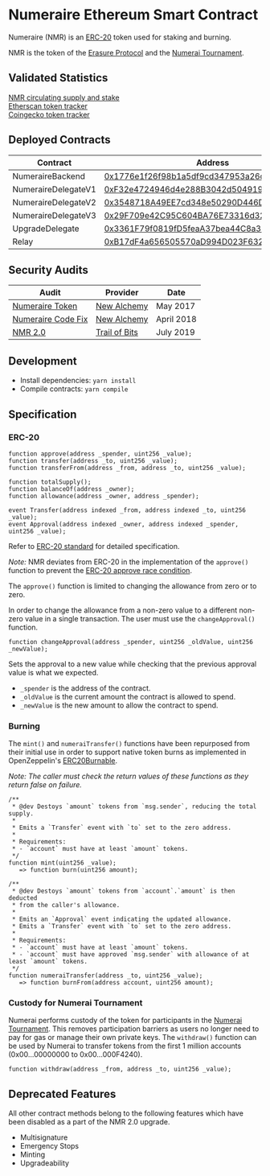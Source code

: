 # Numeraire Ethereum Smart Contract

Numeraire (NMR) is an [ERC-20](https://eips.ethereum.org/EIPS/eip-20) token used for staking and burning.

NMR is the token of the [Erasure Protocol](https://erasure.xxx/) and the [Numerai Tournament](https://numer.ai).

## Validated Statistics

[NMR circulating supply and stake](https://numer.ai/nmr)  
[Etherscan token tracker](https://etherscan.io/token/0x1776e1f26f98b1a5df9cd347953a26dd3cb46671)  
[Coingecko token tracker](https://www.coingecko.com/en/coins/numeraire)  

## Deployed Contracts

| Contract | Address |
| -------- | -------- |
| NumeraireBackend | [0x1776e1f26f98b1a5df9cd347953a26dd3cb46671](https://etherscan.io/address/0x1776e1f26f98b1a5df9cd347953a26dd3cb46671) |
| NumeraireDelegateV1 | [0xF32e4724946d4e288B3042d504919CE68C4Fda9c](https://etherscan.io/address/0xF32e4724946d4e288B3042d504919CE68C4Fda9c) |
| NumeraireDelegateV2 | [0x3548718A49EE7cd348e50290D446D9F1A1f9C59E](https://etherscan.io/address/0x3548718A49EE7cd348e50290D446D9F1A1f9C59E) |
| NumeraireDelegateV3 | [0x29F709e42C95C604BA76E73316d325077f8eB7b2](https://etherscan.io/address/0x29F709e42C95C604BA76E73316d325077f8eB7b2) |
| UpgradeDelegate | [0x3361F79f0819fD5feaA37bea44C8a33d98b2A1cd](https://etherscan.io/address/0x3361F79f0819fD5feaA37bea44C8a33d98b2A1cd) |
| Relay | [0xB17dF4a656505570aD994D023F632D48De04eDF2](https://etherscan.io/address/0xB17dF4a656505570aD994D023F632D48De04eDF2) |


## Security Audits

| Audit | Provider | Date |
| -------- | -------- | -------- |
| [Numeraire Token](./audits/security_audit.pdf) | [New Alchemy](https://newalchemy.io/) | May 2017 |
| [Numeraire Code Fix](./audits/2018_upgrade_audit.pdf) | [New Alchemy](https://newalchemy.io/) | April 2018 |
| [NMR 2.0](./audits/NMR2_audit.pdf) | [Trail of Bits](https://www.trailofbits.com/) | July 2019 |

## Development

- Install dependencies: `yarn install`
- Compile contracts: `yarn compile`

## Specification

### ERC-20

```
function approve(address _spender, uint256 _value);
function transfer(address _to, uint256 _value);
function transferFrom(address _from, address _to, uint256 _value);

function totalSupply();
function balanceOf(address _owner);
function allowance(address _owner, address _spender);

event Transfer(address indexed _from, address indexed _to, uint256 _value);
event Approval(address indexed _owner, address indexed _spender, uint256 _value);
```

Refer to [ERC-20 standard](https://eips.ethereum.org/EIPS/eip-20) for detailed specification.

*Note:* NMR deviates from ERC-20 in the implementation of the `approve()` function to prevent the [ERC-20 approve race condition](https://docs.google.com/document/d/1YLPtQxZu1UAvO9cZ1O2RPXBbT0mooh4DYKjA_jp-RLM).

The `approve()` function is limited to changing the allowance from zero or to zero.

In order to change the allowance from a non-zero value to a different non-zero value in a single transaction. The user must use the `changeApproval()` function.

```
function changeApproval(address _spender, uint256 _oldValue, uint256 _newValue);
```

Sets the approval to a new value while checking that the previous approval
value is what we expected.

- `_spender` is the address of the contract.
- `_oldValue` is the current amount the contract is allowed to spend.
- `_newValue` is the new amount to allow the contract to spend.

### Burning

The `mint()` and `numeraiTransfer()` functions have been repurposed from their initial use in order to support native token burns as implemented in OpenZeppelin's [ERC20Burnable](https://github.com/OpenZeppelin/openzeppelin-solidity/blob/master/contracts/token/ERC20/ERC20Burnable.sol).

*Note: The caller must check the return values of these functions as they return false on failure.*

```
/**
 * @dev Destoys `amount` tokens from `msg.sender`, reducing the total supply.
 *
 * Emits a `Transfer` event with `to` set to the zero address.
 *
 * Requirements:
 * - `account` must have at least `amount` tokens.
 */
function mint(uint256 _value);
   => function burn(uint256 amount);

/**
 * @dev Destoys `amount` tokens from `account`.`amount` is then deducted
 * from the caller's allowance.
 *
 * Emits an `Approval` event indicating the updated allowance.
 * Emits a `Transfer` event with `to` set to the zero address.
 *
 * Requirements:
 * - `account` must have at least `amount` tokens.
 * - `account` must have approved `msg.sender` with allowance of at least `amount` tokens.
 */
function numeraiTransfer(address _to, uint256 _value);
   => function burnFrom(address account, uint256 amount);
```

### Custody for Numerai Tournament

Numerai performs custody of the token for participants in the [Numerai Tournament](https://numer.ai). This removes participation barriers as users no longer need to pay for gas or manage their own private keys. The `withdraw()` function can be used by Numerai to transfer tokens from the first 1 million accounts (0x00...00000000 to 0x00...000F4240).

```
function withdraw(address _from, address _to, uint256 _value);
```

## Deprecated Features

All other contract methods belong to the following features which have been disabled as a part of the NMR 2.0 upgrade.

- Multisignature
- Emergency Stops
- Minting
- Upgradeability

